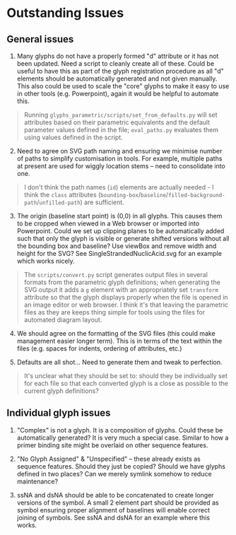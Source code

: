 # Outstanding Issues

## General issues

1. Many glyphs do not have a properly formed "d" attribute or it has not been updated. Need a script to cleanly create all of these. Could be useful to have this as part of the glyph registration procedure as all "d" elements should be automatically generated and not given manually. This also could be used to scale the "core" glyphs to make it easy to use in other tools (e.g. Powerpoint), again it would be helpful to automate this.

> Running `glyphs_parametric/scripts/set_from_defaults.py` will set attributes based on their parametric equivalents and the default parameter values defined in the file; `eval_paths.py` evaluates them using values defined in the script.

2. Need to agree on SVG path naming and ensuring we minimise number of paths to simplify customisation in tools. For example, multiple paths at present are used for wiggly location stems – need to consolidate into one.

> I don't think the path names (`id`) elements are actually needed - I think the `class` attributes (`bounding-box`/`baseline`/`filled-background-path`/`unfilled-path`) are sufficient.

3. The origin (baseline start point) is (0,0) in all glyphs. This causes them to be cropped when viewed in a Web browser or imported into Powerpoint. Could we set up clipping planes to be automatically added such that only the glyph is visible or generate shifted versions without all the bounding box and baseline? Use viewBox and remove width and height for the SVG? See SingleStrandedNuclicAcid.svg for an example which works nicely.

> The `scripts/convert.py` script generates output files in several formats from the parametric glyph definitions; when generating the SVG output it adds a `g` element with an appropriately set `transform` attribute so that the glyph displays properly when the file is opened in an image editor or web browser.
> I think it's that leaving the parametric files as they are keeps thing simple for tools using the files for automated diagram layout.

4. We should agree on the formatting of the SVG files (this could make management easier longer term). This is in terms of the text within the files (e.g. spaces for indents, ordering of attributes, etc.)

5. Defaults are all shot... Need to generate them and tweak to perfection.

> It's unclear what they should be set to: should they be individually set for each file so that each converted glyph is a close as possible to the current glyph definitions?


## Individual glyph issues

1. "Complex" is not a glyph. It is a composition of glyphs. Could these be automatically generated? It is very much a special case. Similar to how a primer binding site might be overlaid on other sequence features.
   
2. "No Glyph Assigned" & "Unspecified" – these already exists as sequence features. Should they just be copied? Should we have glyphs defined in two places? Can we merely symlink somehow to reduce maintenance?

3. ssNA and dsNA should be able to be concatenated to create longer versions of the symbol. A small 2 element part should be provided as symbol ensuring proper alignment of baselines will enable correct joining of symbols. See ssNA and dsNA for an example where this works.
